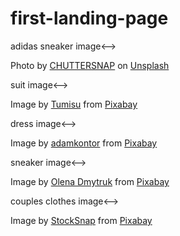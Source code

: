 # first-landing-page

<!-->adidas sneaker image<-->
Photo by <a href="https://unsplash.com/@chuttersnap?utm_source=unsplash&utm_medium=referral&utm_content=creditCopyText">CHUTTERSNAP</a> on <a href="https://unsplash.com/s/photos/blue-clothes?utm_source=unsplash&utm_medium=referral&utm_content=creditCopyText">Unsplash</a>
  
<!-->suit image<-->
Image by <a href="https://pixabay.com/users/tumisu-148124/?utm_source=link-attribution&amp;utm_medium=referral&amp;utm_campaign=image&amp;utm_content=4914044">Tumisu</a> from <a href="https://pixabay.com//?utm_source=link-attribution&amp;utm_medium=referral&amp;utm_campaign=image&amp;utm_content=4914044">Pixabay</a>

<!-->dress image<-->
Image by <a href="https://pixabay.com/users/adamkontor-79075/?utm_source=link-attribution&amp;utm_medium=referral&amp;utm_campaign=image&amp;utm_content=4188502">adamkontor</a> from <a href="https://pixabay.com//?utm_source=link-attribution&amp;utm_medium=referral&amp;utm_campaign=image&amp;utm_content=4188502">Pixabay</a>

<!-->sneaker image<-->
Image by <a href="https://pixabay.com/users/helidm-4384653/?utm_source=link-attribution&amp;utm_medium=referral&amp;utm_campaign=image&amp;utm_content=2410636">Olena Dmytruk</a> from <a href="https://pixabay.com//?utm_source=link-attribution&amp;utm_medium=referral&amp;utm_campaign=image&amp;utm_content=2410636">Pixabay</a>

<!-->couples clothes image<-->
Image by <a href="https://pixabay.com/users/stocksnap-894430/?utm_source=link-attribution&amp;utm_medium=referral&amp;utm_campaign=image&amp;utm_content=2595862">StockSnap</a> from <a href="https://pixabay.com//?utm_source=link-attribution&amp;utm_medium=referral&amp;utm_campaign=image&amp;utm_content=2595862">Pixabay</a>